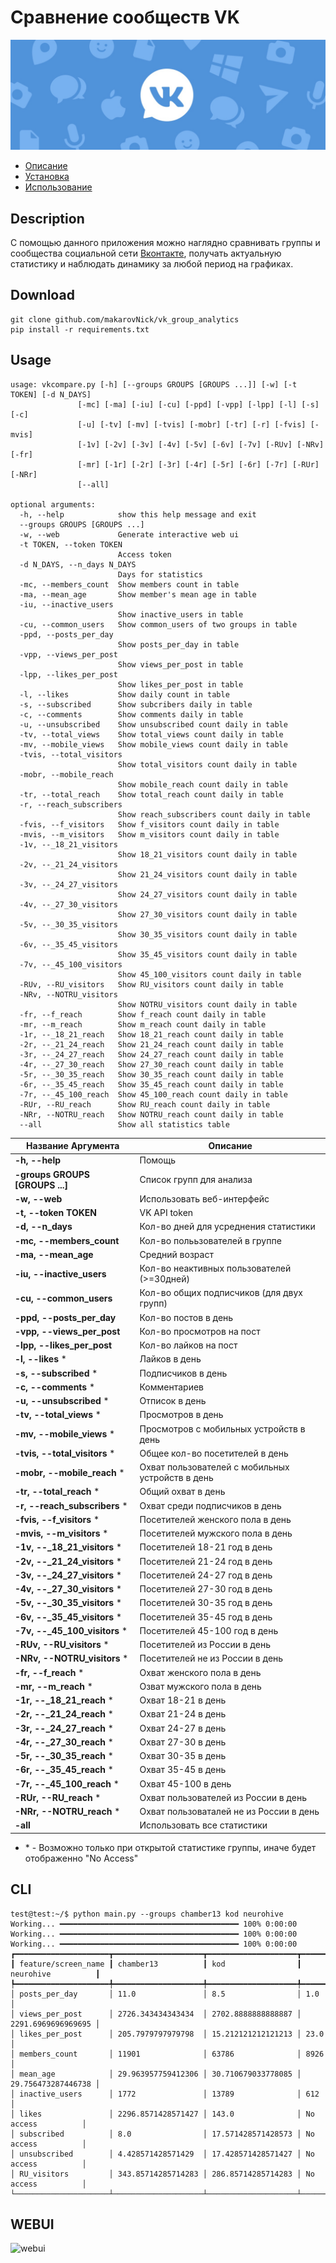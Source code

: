# Сравнение сообществ VK

![vk_image](/images/vk_group.png)

* [Описание](#Description)
* [Установка](#Download)
* [Использование](#Usage)

## Description

С помощью данного приложения можно наглядно сравнивать группы и сообщества социальной сети [Вконтакте](https://vk.com), получать актуальную статистику и наблюдать динамику за любой период на графиках.

## Download

```console
git clone github.com/makarovNick/vk_group_analytics
pip install -r requirements.txt
```

## Usage

```console
usage: vkcompare.py [-h] [--groups GROUPS [GROUPS ...]] [-w] [-t TOKEN] [-d N_DAYS]
               [-mc] [-ma] [-iu] [-cu] [-ppd] [-vpp] [-lpp] [-l] [-s] [-c]
               [-u] [-tv] [-mv] [-tvis] [-mobr] [-tr] [-r] [-fvis] [-mvis]
               [-1v] [-2v] [-3v] [-4v] [-5v] [-6v] [-7v] [-RUv] [-NRv] [-fr]
               [-mr] [-1r] [-2r] [-3r] [-4r] [-5r] [-6r] [-7r] [-RUr] [-NRr]
               [--all]

optional arguments:
  -h, --help            show this help message and exit
  --groups GROUPS [GROUPS ...]
  -w, --web             Generate interactive web ui
  -t TOKEN, --token TOKEN
                        Access token
  -d N_DAYS, --n_days N_DAYS
                        Days for statistics
  -mc, --members_count  Show members count in table
  -ma, --mean_age       Show member's mean age in table
  -iu, --inactive_users
                        Show inactive_users in table
  -cu, --common_users   Show common_users of two groups in table
  -ppd, --posts_per_day
                        Show posts_per_day in table
  -vpp, --views_per_post
                        Show views_per_post in table
  -lpp, --likes_per_post
                        Show likes_per_post in table
  -l, --likes           Show daily count in table
  -s, --subscribed      Show subcribers daily in table
  -c, --comments        Show comments daily in table
  -u, --unsubscribed    Show unsubscribed count daily in table
  -tv, --total_views    Show total_views count daily in table
  -mv, --mobile_views   Show mobile_views count daily in table
  -tvis, --total_visitors
                        Show total_visitors count daily in table
  -mobr, --mobile_reach
                        Show mobile_reach count daily in table
  -tr, --total_reach    Show total_reach count daily in table
  -r, --reach_subscribers
                        Show reach_subscribers count daily in table
  -fvis, --f_visitors   Show f_visitors count daily in table
  -mvis, --m_visitors   Show m_visitors count daily in table
  -1v, --_18_21_visitors
                        Show 18_21_visitors count daily in table
  -2v, --_21_24_visitors
                        Show 21_24_visitors count daily in table
  -3v, --_24_27_visitors
                        Show 24_27_visitors count daily in table
  -4v, --_27_30_visitors
                        Show 27_30_visitors count daily in table
  -5v, --_30_35_visitors
                        Show 30_35_visitors count daily in table
  -6v, --_35_45_visitors
                        Show 35_45_visitors count daily in table
  -7v, --_45_100_visitors
                        Show 45_100_visitors count daily in table
  -RUv, --RU_visitors   Show RU_visitors count daily in table
  -NRv, --NOTRU_visitors
                        Show NOTRU_visitors count daily in table
  -fr, --f_reach        Show f_reach count daily in table
  -mr, --m_reach        Show m_reach count daily in table
  -1r, --_18_21_reach   Show 18_21_reach count daily in table
  -2r, --_21_24_reach   Show 21_24_reach count daily in table
  -3r, --_24_27_reach   Show 24_27_reach count daily in table
  -4r, --_27_30_reach   Show 27_30_reach count daily in table
  -5r, --_30_35_reach   Show 30_35_reach count daily in table
  -6r, --_35_45_reach   Show 35_45_reach count daily in table
  -7r, --_45_100_reach  Show 45_100_reach count daily in table
  -RUr, --RU_reach      Show RU_reach count daily in table
  -NRr, --NOTRU_reach   Show NOTRU_reach count daily in table
  --all                 Show all statistics table
```

|Название Аргумента|Описание|
|-----------------|-------|
|**-h, --help**|Помощь|
|**-groups GROUPS [GROUPS ...]**|Список групп для анализа|
|**-w, --web**|Использовать веб-интерфейс|
|**-t, --token TOKEN**|VK API token|
|**-d, --n_days**|Кол-во дней для усреднения статистики|
|**-mc, --members_count**|Кол-во полььзователей в группе|
|**-ma, --mean_age**|Средний возраст|
|**-iu, --inactive_users**|Кол-во неактивных пользователей (>=30дней)|
|**-cu, --common_users**|Кол-во общих подписчиков (для двух групп)|
|**-ppd, --posts_per_day**|Кол-во постов в день|
|**-vpp, --views_per_post**|Кол-во просмотров на пост|
|**-lpp, --likes_per_post**|Кол-во лайков на пост|
|**-l, --likes**   *|Лайков в день|
|**-s, --subscribed**   *|Подписчиков в день|
|**-c, --comments**    *|Комментариев|
|**-u, --unsubscribed** *|Отписок в день|
|**-tv, --total_views** *|Просмотров в день|
|**-mv, --mobile_views** *|Просмотров с мобильных устройств в день|
|**-tvis, --total_visitors** *|Общее кол-во посетителей в день|
|**-mobr, --mobile_reach** *|Охват пользователей с мобильных устройств в день|
|**-tr, --total_reach** *|Общий охват в день|
|**-r, --reach_subscribers** *|Охват среди подписчиков в день|
|**-fvis, --f_visitors** *|Посетителей женского пола в день|
|**-mvis, --m_visitors** *|Посетителей мужского пола в день|
|**-1v, --_18_21_visitors** *|Посетителей 18-21 год в день|
|**-2v, --_21_24_visitors** *|Посетителей 21-24 год в день|
|**-3v, --_24_27_visitors** *|Посетителей 24-27 год в день|
|**-4v, --_27_30_visitors** *|Посетителей 27-30 год в день|
|**-5v, --_30_35_visitors** *|Посетителей 30-35 год в день|
|**-6v, --_35_45_visitors** *|Посетителей 35-45 год в день|
|**-7v, --_45_100_visitors** *|Посетителей 45-100 год в день|
|**-RUv, --RU_visitors** *|Посетителей из России в день|
|**-NRv, --NOTRU_visitors** *|Посетителей не из России в день|
|**-fr, --f_reach** *|Охват женского пола в день|
|**-mr, --m_reach** *|Озват мужского пола в день|
|**-1r, --_18_21_reach** *|Охват 18-21 в день|
|**-2r, --_21_24_reach** *|Охват 21-24 в день|
|**-3r, --_24_27_reach** *|Охват 24-27 в день|
|**-4r, --_27_30_reach** *|Охват 27-30 в день|
|**-5r, --_30_35_reach** *|Охват 30-35 в день|
|**-6r, --_35_45_reach** *|Охват 35-45 в день|
|**-7r, --_45_100_reach** *|Охват 45-100 в день|
|**-RUr, --RU_reach** *|Охват пользователей из России в день|
|**-NRr, --NOTRU_reach** *|Охват пользоваталей не из России в день|
|**-all**|Использовать все статистики|

* \* - Возможно только при открытой статистике группы, иначе будет отображенно "No Access"

## CLI

```console
test@test:~/$ python main.py --groups chamber13 kod neurohive
Working... ━━━━━━━━━━━━━━━━━━━━━━━━━━━━━━━━━━━━━━━━ 100% 0:00:00
Working... ━━━━━━━━━━━━━━━━━━━━━━━━━━━━━━━━━━━━━━━━ 100% 0:00:00
Working... ━━━━━━━━━━━━━━━━━━━━━━━━━━━━━━━━━━━━━━━━ 100% 0:00:00
┏━━━━━━━━━━━━━━━━━━━━━┳━━━━━━━━━━━━━━━━━━━━┳━━━━━━━━━━━━━━━━━━━━┳━━━━━━━━━━━━━━━━━━━━┓
┃ feature/screen_name ┃ chamber13          ┃ kod                ┃ neurohive          ┃
┡━━━━━━━━━━━━━━━━━━━━━╇━━━━━━━━━━━━━━━━━━━━╇━━━━━━━━━━━━━━━━━━━━╇━━━━━━━━━━━━━━━━━━━━┩
│ posts_per_day       │ 11.0               │ 8.5                │ 1.0                │
│ views_per_post      │ 2726.343434343434  │ 2702.8888888888887 │ 2291.6969696969695 │
│ likes_per_post      │ 205.7979797979798  │ 15.212121212121213 │ 23.0               │
│ members_count       │ 11901              │ 63786              │ 8926               │
│ mean_age            │ 29.963957759412306 │ 30.710679033778085 │ 29.756473287446738 │
│ inactive_users      │ 1772               │ 13789              │ 612                │
│ likes               │ 2296.8571428571427 │ 143.0              │ No access          │
│ subscribed          │ 8.0                │ 17.571428571428573 │ No access          │
│ unsubscribed        │ 4.428571428571429  │ 17.428571428571427 │ No access          │
│ RU_visitors         │ 343.85714285714283 │ 286.85714285714283 │ No access          │
└─────────────────────┴────────────────────┴────────────────────┴────────────────────┘
```
<!-- RU_visitors daily of chamber13
RU_visitors
       +------------------------------------------------+
  2500 |                    **********************      |
       |            ********                      ******|
       |    ********                                    |
  2000 |****                                            |
       |                                                |
       |                                                |
  1500 |                                                |
       |                                                |
       |                                                |
  1000 |                                                |
       |                                                |
   500 |                                                |
       |                                                |
       |                                                |
     0 +------------------------------------------------+
       3                     2                          1
                           days_ago
``` -->



## WEBUI
![webui](/images/webui.png)
<!-- ## GROUP GRAPH -->
<!-- ![group graph](/images/graph.png) -->
